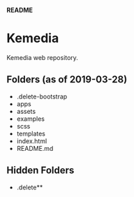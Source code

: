 **README**

# Kemedia

Kemedia web repository.

## Folders (as of 2019-03-28)
- .delete-bootstrap
- apps
- assets
- examples
- scss
- templates
- index.html
- README.md

## Hidden Folders
- .delete**